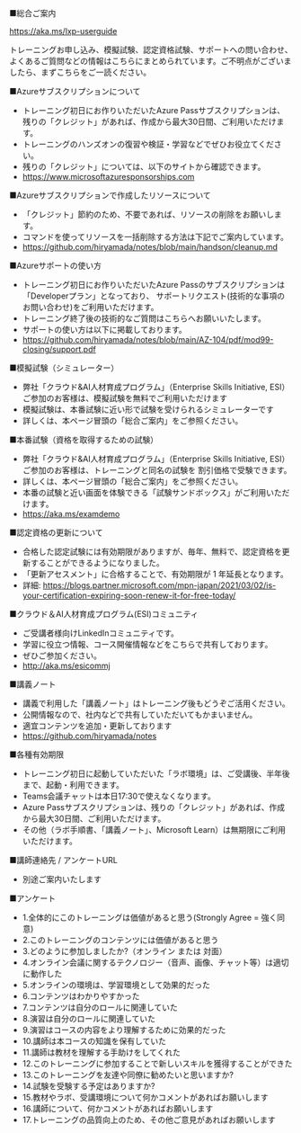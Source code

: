 ■総合ご案内

https://aka.ms/lxp-userguide

トレーニングお申し込み、模擬試験、認定資格試験、サポートへの問い合わせ、よくあるご質問などの情報はこちらにまとめられています。ご不明点がございましたら、まずこちらをご一読ください。

■Azureサブスクリプションについて

- トレーニング初日にお作りいただいたAzure Passサブスクリプションは、残りの「クレジット」があれば、作成から最大30日間、ご利用いただけます。
- トレーニングのハンズオンの復習や検証・学習などでぜひお役立てください。
- 残りの「クレジット」については、以下のサイトから確認できます。
- https://www.microsoftazuresponsorships.com

■Azureサブスクリプションで作成したリソースについて

- 「クレジット」節約のため、不要であれば、リソースの削除をお願いします。
- コマンドを使ってリソースを一括削除する方法は下記でご案内しています。
- https://github.com/hiryamada/notes/blob/main/handson/cleanup.md

■Azureサポートの使い方

- トレーニング初日にお作りいただいたAzure Passのサブスクリプションは 「Developerプラン」となっており、 サポートリクエスト(技術的な事項のお問い合わせ)をご利用いただけます。
- トレーニング終了後の技術的なご質問はこちらへお願いいたします。
- サポートの使い方は以下に掲載しております。
- https://github.com/hiryamada/notes/blob/main/AZ-104/pdf/mod99-closing/support.pdf

■模擬試験（シミュレーター）

- 弊社「クラウド&AI人材育成プログラム」（Enterprise Skills Initiative, ESI）ご参加のお客様は、模擬試験を無料でご利用いただけます
- 模擬試験は、本番試験に近い形で試験を受けられるシミュレーターです
- 詳しくは、本ページ冒頭の「総合ご案内」をご参照ください。

■本番試験（資格を取得するための試験）

- 弊社「クラウド&AI人材育成プログラム」（Enterprise Skills Initiative, ESI）ご参加のお客様は、トレーニングと同名の試験を
割引価格で受験できます。
- 詳しくは、本ページ冒頭の「総合ご案内」をご参照ください。
- 本番の試験と近い画面を体験できる「試験サンドボックス」がご利用いただけます。
- https://aka.ms/examdemo

■認定資格の更新について

- 合格した認定試験には有効期限がありますが、毎年、無料で、認定資格を更新することができるようになりました。
- 「更新アセスメント」に合格することで、有効期限が 1 年延長となります。
- 詳細: https://blogs.partner.microsoft.com/mpn-japan/2021/03/02/is-your-certification-expiring-soon-renew-it-for-free-today/

■クラウド＆AI人材育成プログラム(ESI)コミュニティ

- ご受講者様向けLinkedInコミュニティです。
- 学習に役立つ情報、コース開催情報などをこちらで共有しております。
- ぜひご参加ください。
- http://aka.ms/esicommj

■講義ノート

- 講義で利用した「講義ノート」はトレーニング後もどうぞご活用ください。
- 公開情報なので、社内などで共有していただいてもかまいません。
- 適宜コンテンツを追加・更新しております
- https://github.com/hiryamada/notes

■各種有効期限

- トレーニング初日に起動していただいた「ラボ環境」は、ご受講後、半年後まで、起動・利用できます。
- Teams会議チャットは本日17:30で使えなくなります。
- Azure Passサブスクリプションは、残りの「クレジット」があれば、作成から最大30日間、ご利用いただけます。
- その他（ラボ手順書、「講義ノート」、Microsoft Learn）は無期限にご利用いただけます。

■講師連絡先 / アンケートURL

- 別途ご案内いたします

■アンケート

- 1.全体的にこのトレーニングは価値があると思う(Strongly Agree = 強く同意)
- 2.このトレーニングのコンテンツには価値があると思う
- 3.どのように参加しましたか?（オンライン または 対面）
- 4.オンライン会議に関するテクノロジー（音声、画像、チャット等）は適切に動作した
- 5.オンラインの環境は、学習環境として効果的だった
- 6.コンテンツはわかりやすかった
- 7.コンテンツは自分のロールに関連していた
- 8.演習は自分のロールに関連していた
- 9.演習はコースの内容をより理解するために効果的だった
- 10.講師は本コースの知識を保有していた
- 11.講師は教材を理解する手助けをしてくれた
- 12.このトレーニングに参加することで新しいスキルを獲得することができた
- 13.このトレーニングを友達や同僚に勧めたいと思いますか?
- 14.試験を受験する予定はありますか?
- 15.教材やラボ、受講環境について何かコメントがあればお願いします
- 16.講師について、何かコメントがあればお願いします
- 17.トレーニングの品質向上のため、その他ご意見があればお願いします

